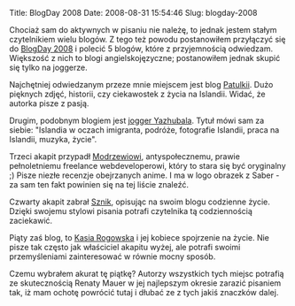 Title: BlogDay 2008
Date: 2008-08-31 15:54:46
Slug: blogday-2008

<p>Chociaż sam do aktywnych w pisaniu nie należę, to jednak jestem stałym czytelnikiem wielu blogów. Z tego też powodu postanowiłem przyłączyć się do <a href="http://www.blogday.org/">BlogDay 2008</a> i polecić 5 blogów, które z przyjemnością odwiedzam. Większość z nich to blogi angielskojęzyczne; postanowiłem jednak skupić się tylko na joggerze.</p>

<p>Najchętniej odwiedzanym przeze mnie miejscem jest blog <a href="http://patulkaa.jogger.pl">Patulkii</a>.  Dużo pięknych zdjęć, historii, czy ciekawostek z życia na Islandii. Widać, że autorka pisze z pasją.</p>

<p>Drugim, podobnym blogiem jest <a href="http://yazhubal.jogger.pl">jogger Yazhubala</a>. Tytuł mówi sam za siebie: "Islandia w oczach imigranta, podróże, fotografie Islandii, praca na Islandii, muzyka, życie".</p>

<p>Trzeci akapit przypadł <a href="http://modrzew.jogger.pl">Modrzewiowi</a>, antyspołecznemu, prawie pełnoletniemu freelance webdeveloperowi, który to stara się być oryginalny ;) Pisze niezłe recenzje obejrzanych anime. I ma  w logo obrazek z Saber - za sam ten fakt powinien się na tej liście znaleźć.</p>

<p>Czwarty akapit zabrał <a href="http://sznik.jogger.pl">Sznik</a>, opisując na swoim blogu codzienne życie. Dzięki swojemu stylowi pisania potrafi czytelnika tą codziennością zaciekawić.</p>

<p>Piąty zaś blog, to <a href="http://kasiaro.jogger.pl">Kasia Rogowska</a> i jej kobiece spojrzenie na życie. Nie pisze tak często jak właściciel akapitu wyżej, ale potrafi swoimi przemyśleniami zainteresować w równie mocny sposób.</p>

<p>Czemu wybrałem akurat tę piątkę? Autorzy wszystkich tych miejsc potrafią ze skutecznością Renaty Mauer w jej najlepszym okresie zarazić pisaniem tak, iż mam ochotę powrócić tutaj i dłubać ze z tych jakiś znaczków dalej.</p>
